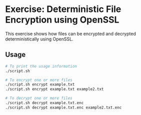 # Exercise: Deterministic File Encryption using OpenSSL

This exercise shows how files can be encrypted and decrypted deterministically using OpenSSL.

## Usage

```bash
# To print the usage information
./script.sh

# To encrypt one or more files
./script.sh encrypt example.txt
./script.sh encrypt example.txt example2.txt

# To decrypt one or more files
./script.sh decrypt example.txt.enc
./script.sh decrypt example.txt.enc example2.txt.enc
```
